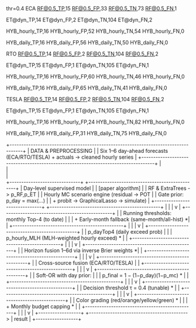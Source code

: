 thr=0.4
ECA
RF@0.5_TP,15
RF@0.5_FP,33
RF@0.5_TN,73
RF@0.5_FN,1

ET@dyn_TP,14
ET@dyn_FP,2
ET@dyn_TN,104
ET@dyn_FN,2

HYB_hourly_TP,16
HYB_hourly_FP,52
HYB_hourly_TN,54
HYB_hourly_FN,0

HYB_daily_TP,16
HYB_daily_FP,56
HYB_daily_TN,50
HYB_daily_FN,0

RTO
RF@0.5_TP,14
RF@0.5_FP,2
RF@0.5_TN,104
RF@0.5_FN,2

ET@dyn_TP,15
ET@dyn_FP,1
ET@dyn_TN,105
ET@dyn_FN,1

HYB_hourly_TP,16
HYB_hourly_FP,60
HYB_hourly_TN,46
HYB_hourly_FN,0

HYB_daily_TP,16
HYB_daily_FP,65
HYB_daily_TN,41
HYB_daily_FN,0

TESLA
RF@0.5_TP,14
RF@0.5_FP,2
RF@0.5_TN,104
RF@0.5_FN,2

ET@dyn_TP,15
ET@dyn_FP,1
ET@dyn_TN,105
ET@dyn_FN,1

HYB_hourly_TP,16
HYB_hourly_FP,24
HYB_hourly_TN,82
HYB_hourly_FN,0

HYB_daily_TP,16
HYB_daily_FP,31
HYB_daily_TN,75
HYB_daily_FN,0

+-----------------------------------------------------------------------------------+
|                               DATA & PREPROCESSING                                |
|  Six 1–6 day-ahead forecasts (ECA/RTO/TESLA) + actuals -> cleaned hourly series   |
+-----------------------------------------------------------------------------------+
               |                                                                
               |                                                                
               |                                                                
   +------------------------------+                       +-----------------------------------------------+
   | Day-level supervised model   |                       |             [paper algorithm]                  |
   | RF & ExtraTrees -> p_RF,p_ET |                       |  Hourly MC scenario engine (residual -> POT   |
   | Gate prior: p_day = max(...) |                       |  + probit -> GraphicalLasso -> simulate)      |
   +------------------------------+                       +-----------------------------------------------+
               |                                                      |
               |                                                      v
               |                                       +-----------------------------------------------+
               |                                       | Running thresholds: monthly Top-4 (to date)   |
               |                                       | + Early-month fallback (same-month/all-hist) *|
               |                                       +-----------------------------------------------+
               |                                                      |
               |                                                      v
               |                                       +-----------------------------------------------+
               |                                       | p_dayTop4  (daily exceed prob)                 |
               |                                       | p_hourly_MLH (MLH-weighted hourly exceed)  *  |
               |                                       +-----------------------------------------------+
               |                                                      |
               |                                                      v
               |                                       +-----------------------------------------------+
               |                                       | Horizon fusion 1–6d via inverse Brier weights *|
               |                                       +-----------------------------------------------+
               |                                                      |
               |                                                      v
               |                                       +-----------------------------------------------+
               |                                       | Cross-source fusion (ECA/RTO/TESLA)            |
               |                                       +-----------------------------------------------+
               |                                                      |
               |                                                      v
               |                                       +-----------------------------------------------+
               |                                       | Soft-OR with day prior:                        |
               |                                       | p_final = 1 − (1−p_day)(1−p_mc)            *  |
               |                                       +-----------------------------------------------+
               |                                                      |
               |                                                      v
               |                                       +-----------------------------------------------+
               |                                       | Decision threshold τ = 0.4 (tunable)        *  |
               |                                       +-----------------------------------------------+
               |                                                      |
               |                                                      v
               |                                       +-----------------------------------------------+
               |                                       | Color grading (red/orange/yellow/green)     * |
               |                                       | + Monthly budget capping                    * |
               |                                       +-----------------------------------------------+
               |                                                      |
               |                                                      v
               |                                           +------------------+
               +------------------------------------------> |     result      |
                                                           +------------------+
